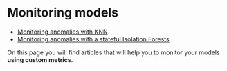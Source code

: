 # Monitoring models


* [Monitoring anomalies with KNN](knn_anomaly_detection.md)
* [Monitoring anomalies with a stateful Isolation Forests](isolation_forest_anomaly_detection.md)



On this page you will find articles that will help you to monitor your models **using custom metrics**.


